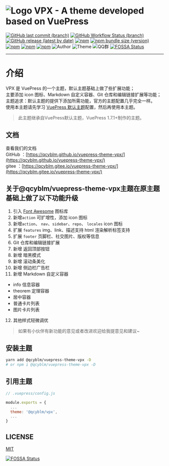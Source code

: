 # ![Logo](src/.vuepress/public/assets/img/logo.png) VPX - A theme developed based on VuePress

[![GitHub last commit (branch)](https://img.shields.io/github/last-commit/qcyblm/vuepress-theme-vpx/master)](https://github.com/qcyblm/vuepress-theme-vpx/commits/master)
[![GitHub Workflow Status (branch)](https://img.shields.io/github/workflow/status/qcyblm/vuepress-theme-vpx/vuepress-deploy/master)](https://github.com/qcyblm/vuepress-theme-vpx/actions)
[![GitHub release (latest by date)](https://img.shields.io/github/v/release/qcyblm/vuepress-theme-vpx)](https://github.com/qcyblm/vuepress-theme-vpx/releases/latest)
[![npm](https://img.shields.io/npm/v/@qcyblm/vuepress-theme-vpx)](https://www.npmjs.com/package/@qcyblm/vuepress-theme-vpx)
[![npm bundle size (version)](https://img.shields.io/bundlephobia/minzip/@qcyblm/vuepress-theme-vpx/latest)](https://www.npmjs.com/package/@qcyblm/vuepress-theme-vpx)
[![npm](https://img.shields.io/npm/dm/@qcyblm/vuepress-theme-vpx)](https://www.npmjs.com/package/@qcyblm/vuepress-theme-vpx)
[![npm](https://img.shields.io/npm/dt/@qcyblm/vuepress-theme-vpx)](https://www.npmjs.com/package/@qcyblm/vuepress-theme-vpx)
[![npm](https://img.shields.io/npm/l/@qcyblm/vuepress-theme-vpx)](/LICENSE)
![Author](https://img.shields.io/badge/Author-qcyblm-red)
![Theme](https://img.shields.io/badge/Theme-@qcyblm/vuepress-%2dtheme-%2dvpx-red)
![QQ群](https://img.shields.io/badge/QQ群-984339883-red)
[![FOSSA Status](https://app.fossa.com/api/projects/git%2Bgithub.com%2Fqcyblm%2Fvuepress-theme-vpx.svg?type=shield)](https://app.fossa.com/projects/git%2Bgithub.com%2Fqcyblm%2Fvuepress-theme-vpx?ref=badge_shield)

------------------

# 介绍
VPX 是 VuePress 的一个主题，默认主题基础上做了些扩展功能；  
主要添加 icon 图标、Markdown 自定义容器、Git 仓库和编辑链接扩展等功能；  
主题追求：默认主题的提供下添加所需功能，官方的主题配置几乎完全一样。  
使用本主题请先学习 [VuePress 默认主题](https://www.vuepress.cn/theme/default-theme-config.html)配置，然后再使用本主题。
> 此主题继承自VuePress默认主题，VuePress 1.7.1+制作的主题。

## 文档
查看我们的文档  
GitHub ：[https://qcyblm.github.io/vuepress-theme-vpx/](https://qcyblm.github.io/vuepress-theme-vpx/)  
gitee ：[https://qcyblm.gitee.io/vuepress-theme-vpx/](https://qcyblm.gitee.io/vuepress-theme-vpx/)

## 关于@qcyblm/vuepress-theme-vpx主题在原主题基础上做了以下功能升级
1. 引入 [Font Awesome](http://www.fontawesome.com.cn/faicons/) 图标库
2. 新增`action` 可扩增性，添加 icon 图标
3. 新增`action`、 `nav`、`sidebar`、`repo`、 `locales` icon 图标
4. 扩展 `features` img、link、描述支持 html 渲染解析标签支持
5. 扩展 `footer` 页脚栏、社交图片、版权等信息
6. Git 仓库和编辑链接扩展
7. 新增 返回顶部按钮
8. 新增 暗黑模式
9. 新增 滚动条美化
10. 新增 侧边栏广告栏
11. 新增 Markdown 自定义容器
  - info 信息容器
  - theorem 定理容器
  - 居中容器
  - 普通卡片列表
  - 图片卡片列表
12. 其他样式轻微调优

> 如果有小伙伴有新功能的意见或者改进欢迎给我提意见和建议~

## 安装主题
``` sh
yarn add @qcyblm/vuepress-theme-vpx -D
# or npm i @qcyblm/vuepress-theme-vpx -D
```
## 引用主题
``` js
// .vuepress/config.js

module.exports = {
  ...
  theme: '@qcyblm/vpx',
  ...
}
```

## LICENSE
[MIT](/LICENSE)


[![FOSSA Status](https://app.fossa.com/api/projects/git%2Bgithub.com%2Fqcyblm%2Fvuepress-theme-vpx.svg?type=large)](https://app.fossa.com/projects/git%2Bgithub.com%2Fqcyblm%2Fvuepress-theme-vpx?ref=badge_large)